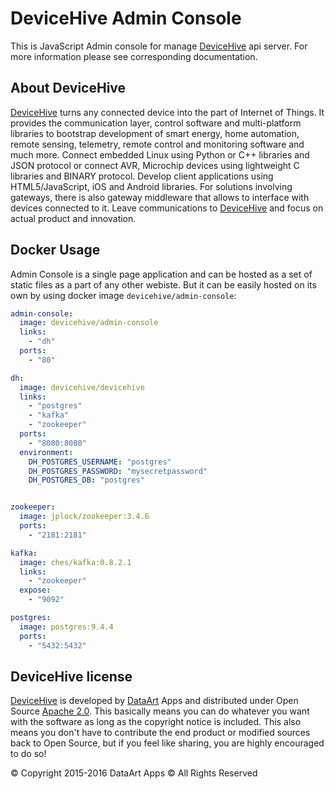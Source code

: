 DeviceHive Admin Console
=======================================

[DeviceHive]: http://devicehive.com "DeviceHive framework"
[DataArt]: http://dataart.com "DataArt"

This is JavaScript Admin console for manage [DeviceHive] api server.
For more information please see corresponding documentation.


About DeviceHive
----------------

[DeviceHive] turns any connected device into the part of Internet of Things.
It provides the communication layer, control software and multi-platform
libraries to bootstrap development of smart energy, home automation, remote
sensing, telemetry, remote control and monitoring software and much more.
Connect embedded Linux using Python or C++ libraries and JSON protocol or
connect AVR, Microchip devices using lightweight C libraries and BINARY
protocol. Develop client applications using HTML5/JavaScript, iOS and Android
libraries. For solutions involving gateways, there is also gateway middleware
that allows to interface with devices connected to it. Leave communications
to [DeviceHive] and focus on actual product and innovation.

Docker Usage
------------------
Admin Console is a single page application and can be hosted as a set of static files as a part of any other webiste. 
But it can be easily hosted on its own by using docker image `devicehive/admin-console`:
```yml
admin-console:
  image: devicehive/admin-console
  links:
    - "dh"
  ports:
    - "80"

dh:
  image: devicehive/devicehive
  links:
    - "postgres"
    - "kafka"
    - "zookeeper"
  ports:
    - "8080:8080"
  environment:
    DH_POSTGRES_USERNAME: "postgres"
    DH_POSTGRES_PASSWORD: "mysecretpassword"
    DH_POSTGRES_DB: "postgres"


zookeeper:
  image: jplock/zookeeper:3.4.6
  ports:
    - "2181:2181"

kafka:
  image: ches/kafka:0.8.2.1
  links:
    - "zookeeper"
  expose:
    - "9092"

postgres:
  image: postgres:9.4.4
  ports:
    - "5432:5432"
```


DeviceHive license
------------------

[DeviceHive] is developed by [DataArt] Apps and distributed under Open Source
[Apache 2.0](https://en.wikipedia.org/wiki/Apache_License). This basically means
you can do whatever you want with the software as long as the copyright notice
is included. This also means you don't have to contribute the end product or
modified sources back to Open Source, but if you feel like sharing, you are
highly encouraged to do so!

&copy; Copyright 2015-2016 DataArt Apps &copy; All Rights Reserved

